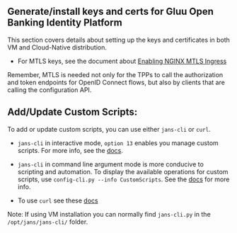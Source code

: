## Generate/install keys and certs for Gluu Open Banking Identity Platform 

This section covers details about setting up the keys and certificates in both VM and Cloud-Native distribution.

* For MTLS keys, see the document about [Enabling NGINX MTLS Ingress](https://gluu.org/docs/openbanking/install-cn/#enabling-mtls-in-ingress-nginx)

Remember, MTLS is needed not only for the TPPs to call the authorization and token endpoints for OpenID Connect flows, but also by clients that are calling the configuration API.

## Add/Update Custom Scripts: 

To add or update custom scripts, you can use either `jans-cli` or `curl`. 

* `jans-cli` in interactive mode, `option 13` enables you manage custom scripts. For more info, see the [docs](https://gluu.org/docs/openbanking/jans-cli/).

* `jans-cli` in command line argument mode is more conducive to scripting and automation. To display the available operations for custom scripts, use `config-cli.py --info CustomScripts`. See the [docs](https://gluu.org/docs/openbanking/jans-cli) for more info.

* To use `curl` see these [docs](https://gluu.org/docs/openbanking/curl/#managing-scripts-with-curl)

Note: If using VM installation you can normally find `jans-cli.py` in the `/opt/jans/jans-cli/` folder. 

<!--
## New Custom Scripts: 

This section presents details about useful interception scripts for an OBIE deployment. The scripts are accessible [here] (https://github.com/JanssenProject/jans-setup/tree/openbank/static/extension). Please setup [`jans-cli`](https://gluu.org/docs/openbanking/jans-cli/#using-jans-cli) prior to continuing. 
    
=== "Client Registration Script"

    ### Client Registration Script:
    
    The properties required for this script are defined in a [json file](https://github.com/JanssenProject/jans-setup/blob/openbank/static/extension/client_registration/clientregistration.json) that follows the custom script schema as discussed [here](https://gluu.org/docs/openbanking/jans-cli/). Download the [script](https://github.com/JanssenProject/jans-setup/blob/openbank/static/extension/client_registration/Registration.py), [JSON](https://github.com/JanssenProject/jans-setup/blob/openbank/static/extension/client_registration/clientregistration.json) and keep them in a folder. 
    
    From this folder, run the following command: 
    
    ```bash
    python3 jans-cli-linux-amd64.pyz --host <FQDN> --client-id $TESTCLIENT --client_secret $TESTCLIENTSECRET --operation-id post-config-scripts --data /clientregistration.json \
    -cert-file yourcertfile.pem -key-file yourkey.key
    ```
    
    Note: You will need keys and certificates to call the config-api using mutually authenticated TLS. 
    
    1. This script uses [jose4j](https://bitbucket.org/b_c/jose4j/wiki/Home) library for JavaScript object signing and encryption
    
        1.  Download the [`jose4j-0.7.7.jar`](https://bitbucket.org/b_c/jose4j/downloads/)
        
        1.   Create a `ConfigMap` containing the jar.
        
            ```bash
            kubectl create cm jose4j -n <gluu-namespace> --from-file=jose4j-0.7.7.jar
            ```
        
        1.  Add the volume and volume mount to `auth-server` in your [`override.yaml`](https://gluu.org/docs/openbanking/install-cn/#helm-valuesyaml) helm configuration.
        
            ```yaml
             volumes:
               - name: jose4j
                 configMap:
                   name: jose4j
             volumeMounts:
               - name: jose4j
                 mountPath: "/opt/jans/jetty/jans-auth/custom/libs/jose4j-0.7.7.jar"
                 subPath: jose4j-0.7.7.jar
            ```
        
        1.  Run helm upgrade.
        
            ```bash
            helm upgrade gluu gluu/gluu -n <gluu-namespace> --version=5.0.0 -f override.yaml
            ```

=== "Person Authentication Script"

    ### Person Authentication Script: 
    
    The properties required for this script are defined in a [json file](https://github.com/JanssenProject/jans-setup/blob/openbank/static/extension/person_authentication/personauthentication.json) that follows the custom script schema as discussed [here](https://gluu.org/docs/openbanking/jans-cli/). Download the [script](https://github.com/JanssenProject/jans-setup/blob/openbank/static/extension/person_authentication/OpenBanking.py), [JSON](https://github.com/JanssenProject/jans-setup/blob/openbank/static/extension/person_authentication/personauthentication.json) and keep them in a folder. 
    
    From this folder, run the following command: 
    
    ```bash
    python3 jans-cli-linux-amd64.pyz --host <FQDN> --client-id $TESTCLIENT --client_secret $TESTCLIENTSECRET --operation-id post-config-scripts --data /personauthentication.json \
    -cert-file yourcertfile.pem -key-file yourkey.key
    ```
    
    Note: You will need keys and certificates to call the config-api using mutually authenticated TLS. 
    
    
    The authorize endpoint when invoked passes the control to the PersonAuthentication Script.
    
    * **pepareForStep method**: This is the first method that gets called in the PersonAuthentication Script.
    
    The flow is as follows:
    
    1.  Build the URL to the consent app from the Internal OP (First party OP). The openbanking_intent_id is an important parameter that typically goes to the consent app.
    1.  Redirect to the 3rd Party URL.
    
    * **authenticate method**: When the third party consent app redirects back to Jans- Auth server, it returns to https://<hostname>/jans-auth/postlogin.htm. This takes us to the authenticate() method in the Person Authentication Script
    
    This is what needs to be done here:
    
    1.  To access request parameters use:
    
    ```   signedRequest = ServerUtil.getFirstValue(requestParameters, "request") ``` 
    
    1.  Add claims to session (those which you hope to find in access_token, refresh_token and id_token. The Introspection and UpdateToken script reads these session variables)
     
    ```
            sessionIdService = CdiUtil.bean(SessionIdService)
            sessionId = sessionIdService.getSessionId() # fetch from persistence
            sessionId.getSessionAttributes().put("openbanking_intent_id",openbanking_intent_id )
            sessionId.getSessionAttributes().put("acr_ob", acr_ob )
    ```
    
    *  All **session variables** should be returned from this method
    
    ```
    def getExtraParametersForStep(self, configurationAttributes, step):
              return Arrays.asList("openbanking_intent_id", "acr_ob")
    ```

=== "Introspection Script"

    ### Introspection Script:
    
    To easily setup this script, parameters are defined in a [json file](https://github.com/JanssenProject/jans-setup/blob/openbank/static/extension/introspection/introspection.json) that follows the custom script schema as discussed [here](https://gluu.org/docs/openbanking/jans-cli/). Download the [script](https://github.com/JanssenProject/jans-setup/blob/openbank/static/extension/introspection/IntrospectionScript.py), [JSON](https://github.com/JanssenProject/jans-setup/blob/openbank/static/extension/introspection/introspection.json) and keep them in a folder. 
    
    From this folder, run the following command: 
    
    ```bash
    python3 jans-cli-linux-amd64.pyz --host <FQDN> --client-id $TESTCLIENT --client_secret $TESTCLIENTSECRET --operation-id post-config-scripts --data /introspection.json \
    -cert-file yourcertfile.pem -key-file yourkey.key
    ```
    
    Note: You will need keys and certificates to call the config-api using mutually authenticated TLS. 
    
    This script can be used to add (persist) custom claims in an access token (and refresh token)
    * Access values from the session 
    
    ```
    sessionIdService = CdiUtil.bean(SessionIdService)
    sessionId = sessionIdService.getSessionByDn(context.getTokenGrant().getSessionDn()) # fetch from persistence
    
    ```
    
    * Add it to access token
     
    ```
         openbanking_intent_id = sessionId.getSessionAttributes().get("openbanking_intent_id")
         responseAsJsonObject.accumulate("openbanking_intent_id", openbanking_intent_id)
    ```
    
    * To persist claims in a refresh token refer to the following [article](https://github.com/GluuFederation/oxAuth/wiki/Retain-access-token-claim)

=== "Update Token Script"

    ### Update Token Script:
    
    To easily setup this script, parameters are defined in a [json file](https://github.com/JanssenProject/jans-setup/blob/openbank/static/extension/update_token/updatetoken.json) that follows the custom script schema as discussed [here](https://gluu.org/docs/openbanking/jans-cli/). Download the [script](https://github.com/JanssenProject/jans-setup/blob/openbank/static/extension/update_token/UpdateToken.py), [JSON](https://github.com/JanssenProject/jans-setup/blob/openbank/static/extension/update_token/updatetoken.json) and keep them in a folder. 
    
    From this folder, run the following command: 
    
    ```bash
    python3 jans-cli-linux-amd64.pyz --host <FQDN> --client-id $TESTCLIENT --client_secret $TESTCLIENTSECRET --operation-id post-config-scripts --data /updatetoken.json \
    -cert-file yourcertfile.pem -key-file yourkey.key
    ```
    Note: You will need keys and certificates to call the config-api using mutually authenticated TLS. 
    
    This script can be used to add custom claims to the id_token.
    As per the open banking standard, the token should contain claim **openbanking_intent_id** and the same value should also reflect in the **sub** claim.
    A similar expectation is required to be fulfilled by the FAPI-RW standard where the sub claim should have the user id.
    
    * Access values from the session 
    
    ```
    sessionIdService = CdiUtil.bean(SessionIdService)
    sessionId = sessionIdService.getSessionByDn(context.getTokenGrant().getSessionDn()) # fetch from persistence
    
    ```
    
    * Add it to id_token token. 
     
    ```
        # header claims
        jsonWebResponse.getHeader().setClaim("custom_header_name", "custom_header_value")
                
        #custom claims
        jsonWebResponse.getClaims().setClaim("openbanking_intent_id", openbanking_intent_id)
                
        #regular claims        
        jsonWebResponse.getClaims().setClaim("sub", openbanking_intent_id)
    
    ```

!!!note
    After any changes in the custom scripts remember to restart the jans-auth service to apply them by restarting `kubectl rollout restart deployment gluu-auth-server -n <gluu-namespace>`.

-->

